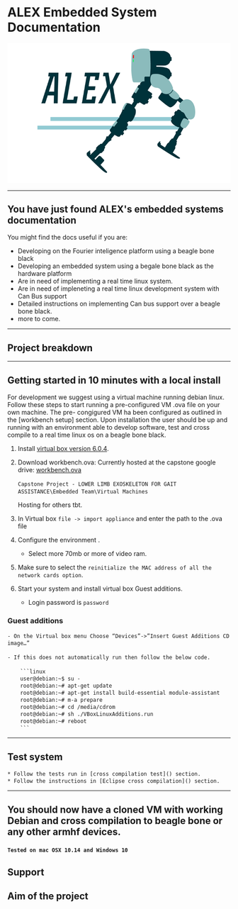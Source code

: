 # ALEX Embedded System Documentation

![Alex logo](img/logo.png "Alex Logo")

---

## You have just found ALEX's embedded systems documentation

<!-- What alex is:

What the documentationon can tell you

Description of what the project is. -->

You might find the docs useful if you are:

- Developing on the Fourier inteligence platform using a beagle bone black
- Developing an embedded system using a begale bone black as the hardware platform
- Are in need of implementing a real time linux system.
- Are in need of impleneting a real time linux development system with Can Bus support
- Detailed instructions on implementing Can bus support over a beagle bone black.
- more to come.

---

## Project breakdown

---


## Getting started in 10 minutes with a local install

<!-- EXPLAIN HOW THE BELLOW WAS BUILT -->

For development we suggest using a virtual machine running debian linux.
Follow these steps to start running a pre-configured VM .ova file on your own machine.
The pre- congigured VM ha been configured as outlined in the [workbench setup] section.
Upon installation the user should be up and running with an environment able to develop software, test and cross compile to a real time linux os on a beagle bone black.

1. Install [virtual box version 6.0.4](<https://www.virtualbox.org/wiki/Download_Old_Builds_6_0>).
2. Download workbench.ova: Currently hosted at the capstone google drive: [workbench.ova](https://drive.google.com/drive/folders/1lCGyRpQLjKOnCXbs27e6w6VfofizSCC8)

   `Capstone Project - LOWER LIMB EXOSKELETON FOR GAIT ASSISTANCE\Embedded Team\Virtual Machines`

   Hosting for others tbt.

3) In Virtual box `file -> import appliance` and enter the path to the .ova file

4) Configure the environment .

   * Select more 70mb or more of video ram.

5) Make sure to select the `reinitialize the MAC address of all the network cards option`.

6) Start your system and install virtual box Guest additions.

   * Login password is `password`

### Guest additions

    - On the Virtual box menu Choose “Devices”->”Insert Guest Additions CD image…”

    - If this does not automatically run then follow the below code.

        ```linux
        user@debian:~$ su -
        root@debian:~# apt-get update
        root@debian:~# apt-get install build-essential module-assistant
        root@debian:~# m-a prepare
        root@debian:~# cd /media/cdrom
        root@debian:~# sh ./VBoxLinuxAdditions.run
        root@debian:~# reboot
        ```
---
## Test system
    * Follow the tests run in [cross compilation test]() section.
    * Follow the instructions in [Eclipse cross compilation]() section.
    
    


---
You should now have a cloned VM with working Debian and cross compilation to beagle bone or any other armhf devices.
---

#### `Tested on mac OSX 10.14 and Windows 10`

## Support

## Aim of the project

```

```
